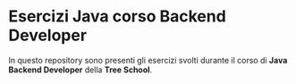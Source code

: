 # Esercizi Java corso Backend Developer

In questo repository sono presenti gli esercizi svolti durante il corso di **Java Backend Developer** della **Tree School**.